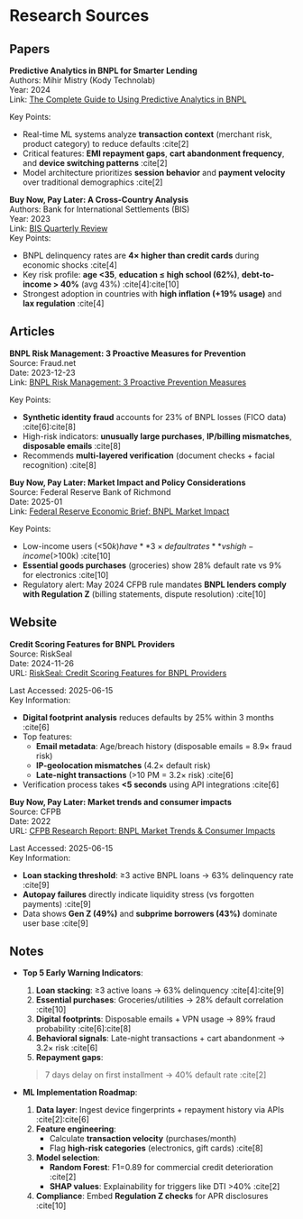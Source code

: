 # Research Sources

## Papers

**Predictive Analytics in BNPL for Smarter Lending**  
Authors: Mihir Mistry (Kody Technolab)  
Year: 2024  
Link: [The Complete Guide to Using Predictive Analytics in BNPL][]  

[The Complete Guide to Using Predictive Analytics in BNPL]:
https://kodytechnolab.com/blog/predictive-analytics-in-buy-now-pay-later-bnpl/
Key Points:  

- Real-time ML systems analyze **transaction context** (merchant risk, product category)
   to reduce defaults :cite[2]
- Critical features: **EMI repayment gaps**, **cart abandonment frequency**,
   and **device switching patterns** :cite[2]  
- Model architecture prioritizes **session behavior** and **payment velocity**
  over traditional demographics :cite[2]  

**Buy Now, Pay Later: A Cross-Country Analysis**  
Authors: Bank for International Settlements (BIS)  
Year: 2023  
Link: [BIS Quarterly Review](https://www.bis.org/publ/qtrpdf/r_qt2312e.htm)  
Key Points:  

- BNPL delinquency rates are **4× higher than credit cards**
   during economic shocks :cite[4]
- Key risk profile:
  **age <35**,  **education ≤ high school (62%)**, **debt-to-income >
  40%** (avg 43%) :cite[4]:cite[10]  
- Strongest adoption in countries with
   **high inflation (+19% usage)** and **lax regulation** :cite[4]  

## Articles

**BNPL Risk Management: 3 Proactive Measures for Prevention**  
Source: Fraud.net  
Date: 2023-12-23  
Link:
[BNPL Risk Management: 3 Proactive Prevention Measures][fraudnet-article]

[fraudnet-article]:
https://www.fraud.net/resources/bnpl-risk-management-3-proactive-measures-for-prevention
Key Points:

- **Synthetic identity fraud**
  accounts for 23% of BNPL losses (FICO data) :cite[6]:cite[8]  
- High-risk indicators: **unusually large purchases**,
   **IP/billing mismatches**, **disposable emails** :cite[8]  
- Recommends **multi-layered verification**
   (document checks + facial recognition) :cite[8]  

**Buy Now, Pay Later: Market Impact and Policy Considerations**  
Source: Federal Reserve Bank of Richmond  
Date: 2025-01  
Link:
[Federal Reserve Economic Brief: BNPL Market Impact][richmond-fed-2025]

[richmond-fed-2025]:
 https://www.richmondfed.org/publications/research/economic_brief/2025/eb_25-03
Key Points:

- Low-income users (<$50k) have **3× default rates** vs high-income (>$100k) :cite[10]
- **Essential goods purchases** (groceries)
   show 28% default rate vs 9% for electronics :cite[10]  
- Regulatory alert: May 2024 CFPB rule mandates
   **BNPL lenders comply with Regulation Z**
  (billing statements, dispute resolution) :cite[10]  

## Website

**Credit Scoring Features for BNPL Providers**  
Source: RiskSeal  
Date: 2024-11-26  
URL:
[RiskSeal: Credit Scoring Features for BNPL Providers][riskseal-blog]

[riskseal-blog]:
https://riskseal.io/blog/credit-scoring-features-for-bnpl-providers
Last Accessed: 2025-06-15  
Key Information:

- **Digital footprint analysis**
   reduces defaults by 25% within 3 months :cite[6]  
- Top features:  
  - **Email metadata**: Age/breach history
  (disposable emails = 8.9× fraud risk)  
  - **IP-geolocation mismatches** (4.2× default risk)  
  - **Late-night transactions** (>10 PM = 3.2× risk) :cite[6]  
- Verification process takes **<5 seconds** using API integrations :cite[6]  

**Buy Now, Pay Later: Market trends and consumer impacts**  
Source: CFPB  
Date: 2022  
URL:
[CFPB Research Report: BNPL Market Trends & Consumer Impacts][cfpb-report]

[cfpb-report]:
https://www.consumerfinance.gov/data-research/research-reports/buy-now-pay-later-market-trends-and-consumer-impacts/
Last Accessed: 2025-06-15  
Key Information:
  
- **Loan stacking threshold**:
   ≥3 active BNPL loans → 63% delinquency rate :cite[9]  
- **Autopay failures**
   directly indicate liquidity stress (vs forgotten payments) :cite[9]  
- Data shows **Gen Z (49%)** and **subprime borrowers (43%)**
   dominate user base :cite[9]  

## Notes

- **Top 5 Early Warning Indicators**:
  1. **Loan stacking**: ≥3 active loans → 63% delinquency :cite[4]:cite[9]  
  2. **Essential purchases**:
   Groceries/utilities → 28% default correlation :cite[10]  
  3. **Digital footprints**:
   Disposable emails + VPN usage → 89% fraud probability :cite[6]:cite[8]  
  4. **Behavioral signals**:
   Late-night transactions + cart abandonment → 3.2× risk :cite[6]  
  5. **Repayment gaps**:
   > 7 days delay on first installment → 40% default rate :cite[2]  

- **ML Implementation Roadmap**:  
  1. **Data layer**:
   Ingest device fingerprints + repayment history via APIs :cite[2]:cite[6]  
  2. **Feature engineering**:  
     - Calculate **transaction velocity** (purchases/month)  
     - Flag **high-risk categories** (electronics, gift cards) :cite[8]  
  3. **Model selection**:  
     - **Random Forest**: F1=0.89 for commercial credit deterioration :cite[2]  
     - **SHAP values**: Explainability for triggers like DTI >40% :cite[2]  
  4. **Compliance**:
   Embed **Regulation Z checks** for APR disclosures :cite[10]  
